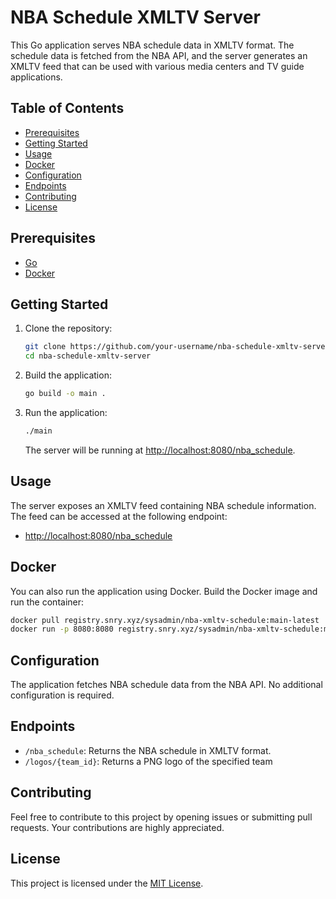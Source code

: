 # NBA Schedule XMLTV Server

This Go application serves NBA schedule data in XMLTV format. The schedule data is fetched from the NBA API, and the server generates an XMLTV feed that can be used with various media centers and TV guide applications.

## Table of Contents
- [Prerequisites](#prerequisites)
- [Getting Started](#getting-started)
- [Usage](#usage)
- [Docker](#docker)
- [Configuration](#configuration)
- [Endpoints](#endpoints)
- [Contributing](#contributing)
- [License](#license)

## Prerequisites

- [Go](https://golang.org/dl/)
- [Docker](https://www.docker.com/get-started)

## Getting Started

1. Clone the repository:

   ```bash
   git clone https://github.com/your-username/nba-schedule-xmltv-server.git
   cd nba-schedule-xmltv-server
   ```

2. Build the application:

   ```bash
   go build -o main .
   ```

3. Run the application:

   ```bash
   ./main
   ```

   The server will be running at [http://localhost:8080/nba_schedule](http://localhost:8080/nba_schedule).

## Usage

The server exposes an XMLTV feed containing NBA schedule information. The feed can be accessed at the following endpoint:

- [http://localhost:8080/nba_schedule](http://localhost:8080/nba_schedule)

## Docker

You can also run the application using Docker. Build the Docker image and run the container:

```bash
docker pull registry.snry.xyz/sysadmin/nba-xmltv-schedule:main-latest
docker run -p 8080:8080 registry.snry.xyz/sysadmin/nba-xmltv-schedule:main-latest
```

## Configuration

The application fetches NBA schedule data from the NBA API. No additional configuration is required.

## Endpoints

- `/nba_schedule`: Returns the NBA schedule in XMLTV format.
- `/logos/{team_id}`: Returns a PNG logo of the specified team

## Contributing

Feel free to contribute to this project by opening issues or submitting pull requests. Your contributions are highly appreciated.

## License

This project is licensed under the [MIT License](LICENSE).